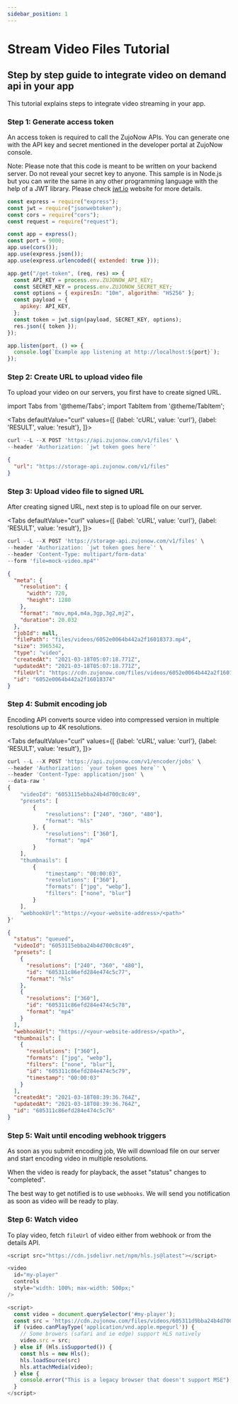 ```yaml
---
sidebar_position: 1
---
```


# Stream Video Files Tutorial

## Step by step guide to integrate video on demand api in your app

This tutorial explains steps to integrate video streaming in your app.

### Step 1: Generate access token

An access token is required to call the ZujoNow APIs. You can generate one with the API key and secret mentioned in the developer portal at ZujoNow console.

Note: Please note that this code is meant to be written on your backend server. Do not reveal your secret key to anyone. This sample is in Node.js but you can write the same in any other programming language with the help of a JWT library. Please check <a href="https://jwt.io/">jwt.io</a> website for more details.

```js {19} title="server.js"
const express = require("express");
const jwt = require("jsonwebtoken");
const cors = require("cors");
const request = require("request");

const app = express();
const port = 9000;
app.use(cors());
app.use(express.json());
app.use(express.urlencoded({ extended: true }));

app.get("/get-token", (req, res) => {
  const API_KEY = process.env.ZUJONOW_API_KEY;
  const SECRET_KEY = process.env.ZUJONOW_SECRET_KEY;
  const options = { expiresIn: "10m", algorithm: "HS256" };
  const payload = {
    apikey: API_KEY,
  };
  const token = jwt.sign(payload, SECRET_KEY, options);
  res.json({ token });
});

app.listen(port, () => {
  console.log(`Example app listening at http://localhost:${port}`);
});
```

### Step 2: Create URL to upload video file

To upload your video on our servers, you first have to create signed URL.

import Tabs from '@theme/Tabs';
import TabItem from '@theme/TabItem';

<Tabs
defaultValue="curl"
values={[
{label: 'cURL', value: 'curl'},
{label: 'RESULT', value: 'result'},
]}>
<TabItem value="curl">

```js
curl --L --X POST 'https://api.zujonow.com/v1/files' \
--header 'Authorization: `jwt token goes here`'
```

</TabItem>

<TabItem value="result">

```json
{
  "url": "https://storage-api.zujonow.com/v1/files"
}
```

</TabItem>
</Tabs>

### Step 3: Upload video file to signed URL

After creating signed URL, next step is to upload file on our server.

<Tabs
defaultValue="curl"
values={[
{label: 'cURL', value: 'curl'},
{label: 'RESULT', value: 'result'},
]}>
<TabItem value="curl">

```js
curl --L --X POST 'https://storage-api.zujonow.com/v1/files' \
--header 'Authorization: `jwt token goes here`' \
--header 'Content-Type: multipart/form-data'
--form 'file=mock-video.mp4"'
```

</TabItem>

<TabItem value="result">

```json
{
  "meta": {
    "resolution": {
      "width": 720,
      "height": 1280
    },
    "format": "mov,mp4,m4a,3gp,3g2,mj2",
    "duration": 20.032
  },
  "jobId": null,
  "filePath": "files/videos/6052e0064b442a2f16018373.mp4",
  "size": 3965342,
  "type": "video",
  "createdAt": "2021-03-18T05:07:18.771Z",
  "updatedAt": "2021-03-18T05:07:18.771Z",
  "fileUrl": "https://cdn.zujonow.com/files/videos/6052e0064b442a2f16018373.mp4",
  "id": "6052e0064b442a2f16018374"
}
```

</TabItem>
</Tabs>

### Step 4: Submit encoding job

Encoding API converts source video into compressed version in multiple resolutions up to 4K resolutions.

<Tabs
defaultValue="curl"
values={[
{label: 'cURL', value: 'curl'},
{label: 'RESULT', value: 'result'},
]}>
<TabItem value="curl">

```js
curl --L --X POST 'https://api.zujonow.com/v1/encoder/jobs' \
--header 'Authorization: `your token goes here`' \
--header 'Content-Type: application/json' \
--data-raw '
{
    "videoId": "6053115ebba24b4d700c8c49",
    "presets": [
        {
            "resolutions": ["240", "360", "480"],
            "format": "hls"
        }, {
            "resolutions": ["360"],
            "format": "mp4"
        }
    ],
    "thumbnails": [
        {
            "timestamp": "00:00:03",
            "resolutions": ["360"],
            "formats": ["jpg", "webp"],
            "filters": ["none", "blur"]
        }
    ],
    "webhookUrl":"https://<your-website-address>/<path>"
}'
```

</TabItem>

<TabItem value="result" >

```json
{
  "status": "queued",
  "videoId": "6053115ebba24b4d700c8c49",
  "presets": [
    {
      "resolutions": ["240", "360", "480"],
      "id": "605311c86efd284e474c5c77",
      "format": "hls"
    },
    {
      "resolutions": ["360"],
      "id": "605311c86efd284e474c5c78",
      "format": "mp4"
    }
  ],
  "webhookUrl": "https://<your-website-address>/<path>",
  "thumbnails": [
    {
      "resolutions": ["360"],
      "formats": ["jpg", "webp"],
      "filters": ["none", "blur"],
      "id": "605311c86efd284e474c5c79",
      "timestamp": "00:00:03"
    }
  ],
  "createdAt": "2021-03-18T08:39:36.764Z",
  "updatedAt": "2021-03-18T08:39:36.764Z",
  "id": "605311c86efd284e474c5c76"
}
```

</TabItem>
</Tabs>

### Step 5: Wait until encoding webhook triggers

As soon as you submit encoding job, We will download file on our server and start encoding video in multiple resolutions.

When the video is ready for playback, the asset "status" changes to "completed".

The best way to get notified is to use `webhooks`. We will send you notification as soon as video will be ready to play.

### Step 6: Watch video

To play video, fetch `fileUrl` of video either from webhook or from the details API.

```js {11}
<script src="https://cdn.jsdelivr.net/npm/hls.js@latest"></script>

<video
  id="my-player"
  controls
  style="width: 100%; max-width: 500px;"
/>

<script>
  const video = document.querySelector('#my-player');
  const src = 'https://cdn.zujonow.com/files/videos/605311d9bba24b4d700c8c4d/index.m3u8';
  if (video.canPlayType('application/vnd.apple.mpegurl')) {
    // Some browers (safari and ie edge) support HLS natively
    video.src = src;
  } else if (Hls.isSupported()) {
    const hls = new Hls();
    hls.loadSource(src)
    hls.attachMedia(video);
  } else {
    console.error("This is a legacy browser that doesn't support MSE");
  }
</script>
```
